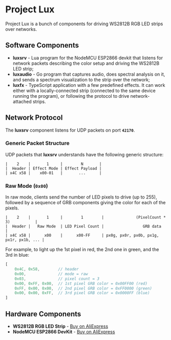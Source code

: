 # Project Lux

Project Lux is a bunch of components for driving
WS2812B RGB LED strips over networks.

## Software Components
* **luxsrv** - Lua program for the NodeMCU ESP2866 devkit that listens for 
network packets describing the color setup and driving the WS2812B LED strip;
* **luxaudio** - Go program that captures audio, does spectral analysis on it, and sends 
a spectrum visualization to the strip over the network;
* **luxfx** - TypeScript application with a few predefined effects. It can work either
with a locally-connected strip (connected to the same device running the program), 
or following the protocol to drive network-attached strips.

## Network Protocol
The **luxsrv** component listens for UDP packets on port **`42170`**.


### Generic Packet Structure
UDP packets that **luxsrv** understands have the following generic structure:
```
|    2    |       1     |        N       |
|  Header | Effect Mode | Effect Payload |
| x4C x58 |    x00-01   |       ...      |
```


### Raw Mode (`0x00`)
In raw mode, clients send the number of LED pixels to drive (up to 255),
followed by a sequence of GRB components giving the color for each of the pixels.

```
|    2    |       1     |        1        |              (PixelCount * 3)           | 
|  Header |   Raw Mode  | LED Pixel Count |                 GRB data                |
| x4C x58 |      x00    |      x00-FF     | px0g, px0r, px0b, px1g, px1r, px1b, ... |
```

For example, to light up the 1st pixel in red, the 2nd one in green, and the 3rd in blue:
```js
[ 
    0x4C, 0x58,        // header 
    0x00,              // mode = raw
    0x03,              // pixel count = 3 
    0x00, 0xFF, 0x00,  // 1st pixel GRB color = 0x00FF00 (red)
    0xFF, 0x00, 0x00,  // 2nd pixel GRB color = 0xFF0000 (green)
    0x00, 0x00, 0xFF,  // 3rd pixel GRB color = 0x0000FF (blue)
]
```

## Hardware Components
* **WS2812B RGB LED Strip** - [Buy on AliExpress](https://www.aliexpress.com/item/2036819167.html)
* **NodeMCU ESP2866 DevKit** - [Buy on AliExpress](https://www.aliexpress.com/item/32656775273.html)